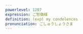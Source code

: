 ```yaml
---
powerlevel: 1207
expression: ご愁傷様
definition: (exp) my condolences
pronunciation: ごしゅうしょうさま
---
```

